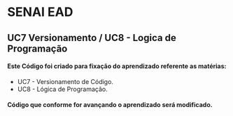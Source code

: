 #                      **SENAI EAD**



##  UC7 Versionamento / UC8 - Logica de Programação



#### Este Código foi criado para fixação do aprendizado referente as matérias:

- UC7 - Versionamento de Código.
- UC8 - Lógica de  Programação.

#### Código que conforme for avançando o aprendizado será modificado.













